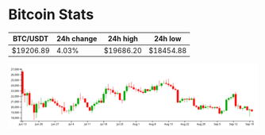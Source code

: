 # Bitcoin Stats

BTC/USDT|24h change|24h high|24h low|
|---|---|---|---|
|$19206.89|4.03%|$19686.20|$18454.88|

<img src="./chart.svg">
